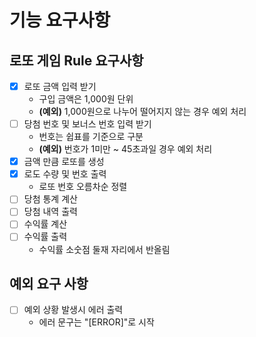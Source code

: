 # 기능 요구사항

## 로또 게임 Rule 요구사항
- [x] 로또 금액 입력 받기
  - 구입 금액은 1,000원 단위
  - **(예외)** 1,000원으로 나누어 떨어지지 않는 경우 예외 처리 
- [ ] 당첨 번호 및 보너스 번호 입력 받기 
  - 번호는 쉽표를 기준으로 구분
  - **(예외)** 번호가 1미만 ~ 45초과일 경우 예외 처리
- [x] 금액 만큼 로또를 생성
- [x] 로도 수량 및 번호 출력
  - 로또 번호 오름차순 정렬
- [ ] 당첨 통계 계산
- [ ] 당첨 내역 출력
- [ ] 수익률 계산
- [ ] 수익률 출력
  - 수익률 소숫점 둘재 자리에서 반올림

## 예외 요구 사항
- [ ] 예외 상황 발생시 에러 출력
  - 에러 문구는 "[ERROR]"로 시작